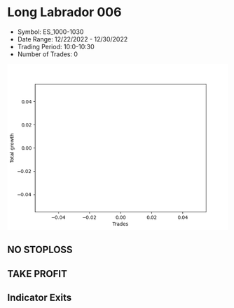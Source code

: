 # Long Labrador 006 
- Symbol: ES_1000-1030
- Date Range: 12/22/2022 - 12/30/2022
- Trading Period: 10:0-10:30
- Number of Trades: 0

![Plot](LongLabrador006ES_1000-1030.png)
## NO STOPLOSS














## TAKE PROFIT











## Indicator Exits

